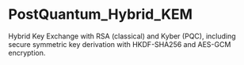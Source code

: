 # PostQuantum_Hybrid_KEM
Hybrid Key Exchange with RSA (classical) and Kyber (PQC), including secure symmetric key derivation with HKDF-SHA256 and AES-GCM encryption.
